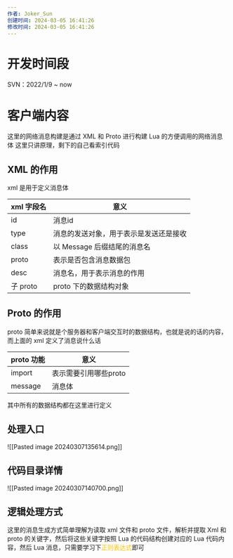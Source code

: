 ```yaml
---
作者: Joker_Sun
创建时间: 2024-03-05 16:41:26
修改时间: 2024-03-05 16:41:26 
--- 
```


# 开发时间段
SVN：2022/1/9 ~ now

# 客户端内容
这里的网络消息构建是通过 XML 和 Proto 进行构建 Lua 的方便调用的网络消息体
这里只讲原理，剩下的自己看索引代码

## XML 的作用
xml 是用于定义消息体

| xml 字段名 | 意义                                   |
| ---------- | -------------------------------------- |
| id         | 消息id                                 |
| type       | 消息的发送对象，用于表示是发送还是接收 |
| class      | 以 Message 后缀结尾的消息名            |
| proto      | 表示是否包含消息数据包                 |
| desc       | 消息名，用于表示消息的作用             |
| 子 proto   | proto 下的数据结构对象                 |

## Proto 的作用
proto 简单来说就是个服务器和客户端交互时的数据结构，也就是说的话的内容，而上面的 xml 定义了消息说什么话

| proto 功能 | 意义                  |
| ---------- | --------------------- |
| import     | 表示需要引用哪些proto |
| message    | 消息体                |

其中所有的数据结构都在这里进行定义

## 处理入口
![[Pasted image 20240307135614.png]]

## 代码目录详情
![[Pasted image 20240307140700.png]]

## 逻辑处理方式
这里的消息生成方式简单理解为读取 xml 文件和 proto 文件，解析并提取 Xml 和 proto 的关键字，然后将这些关键字按照 Lua 的代码结构创建对应的 Lua 代码内容，然后 Lua 消息，只需要学习下<font color="#ffc000">正则表达式</font>即可



